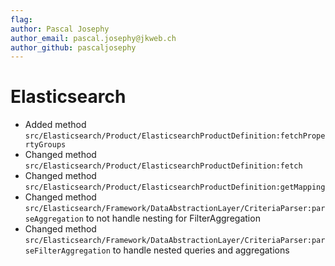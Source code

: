 ```yaml
---
flag:
author: Pascal Josephy
author_email: pascal.josephy@jkweb.ch
author_github: pascaljosephy
---
```

# Elasticsearch
*  Added method `src/Elasticsearch/Product/ElasticsearchProductDefinition:fetchPropertyGroups`
*  Changed method `src/Elasticsearch/Product/ElasticsearchProductDefinition:fetch`
*  Changed method `src/Elasticsearch/Product/ElasticsearchProductDefinition:getMapping`
*  Changed method `src/Elasticsearch/Framework/DataAbstractionLayer/CriteriaParser:parseAggregation` to not handle nesting for FilterAggregation
*  Changed method `src/Elasticsearch/Framework/DataAbstractionLayer/CriteriaParser:parseFilterAggregation` to handle nested queries and aggregations
